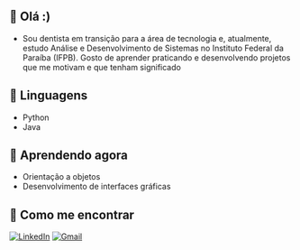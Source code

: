 ## 🐧 Olá :)

- Sou dentista em transição para a área de tecnologia e, atualmente, estudo Análise e Desenvolvimento de Sistemas no Instituto Federal da Paraíba (IFPB). Gosto de aprender praticando e desenvolvendo projetos que me motivam e que tenham significado

## 🔹 Linguagens

- Python
- Java

## 🔹 Aprendendo agora

- Orientação a objetos
- Desenvolvimento de interfaces gráficas

## 🔹 Como me encontrar

[![LinkedIn](https://img.shields.io/badge/LinkedIn-000?style=for-the-badge&logo=linkedin&logoColor=0A66C2)](https://www.linkedin.com/in/cmmdornelas/)  [![Gmail](https://img.shields.io/badge/Gmail-000?style=for-the-badge&logo=gmail&logoColor=EA4335)](mailto:cmmdornelas@gmail.com)
